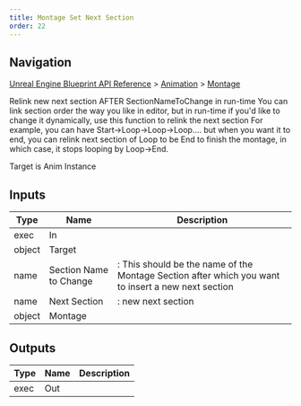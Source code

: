 ```yaml
---
title: Montage Set Next Section
order: 22
---
```

## Navigation

[Unreal Engine Blueprint API Reference](https://dev.epicgames.com/documentation/en-us/unreal-engine/BlueprintAPI) > [Animation](https://dev.epicgames.com/documentation/en-us/unreal-engine/BlueprintAPI/Animation) > [Montage](https://dev.epicgames.com/documentation/en-us/unreal-engine/BlueprintAPI/Animation/Montage)

Relink new next section AFTER SectionNameToChange in run-time
You can link section order the way you like in editor, but in run-time if you'd like to change it dynamically,
use this function to relink the next section
For example, you can have Start->Loop->Loop->Loop.... but when you want it to end, you can relink
next section of Loop to be End to finish the montage, in which case, it stops looping by Loop->End.

Target is Anim Instance

## Inputs

| Type | Name | Description |
| --- | --- | --- |
| exec | In |  |
| object | Target |  |
| name | Section Name to Change | : This should be the name of the Montage Section after which you want to insert a new next section |
| name | Next Section | : new next section |
| object | Montage |  |

## Outputs

| Type | Name | Description |
| --- | --- | --- |
| exec | Out |  |
